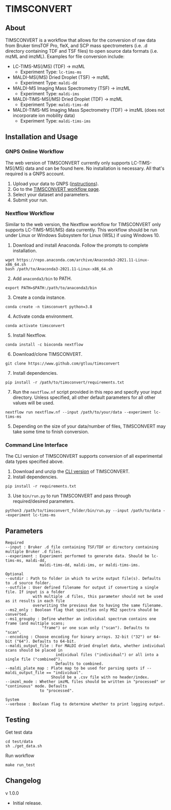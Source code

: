 # TIMSCONVERT

## About

TIMSCONVERT is a workflow that allows for the conversion of raw data from Bruker timsTOF Pro, fleX, and SCP mass 
spectrometers (i.e. .d directory containing TDF and TSF files) to open source data formats (i.e. mzML and imzML).
Examples for file conversion include:
<br>
- LC-TIMS-MS(/MS) (TDF) &#8594; mzML
  - Experiment Type: ```lc-tims-ms```
- MALDI-MS(/MS) Dried Droplet (TSF) &#8594; mzML
  - Experiment Type: ```maldi-dd```
- MALDI-MS Imaging Mass Spectrometry (TSF) &#8594; imzML
  - Experiment Type: ```maldi-ims```
- MALDI-TIMS-MS(/MS) Dried Droplet (TDF) &#8594; mzML
  - Experiment Type: ```maldi-tims-dd```
- MALDI-TIMS-MS Imaging Mass Spectrometry (TDF) &#8594; imzML (does not incorporate ion mobility data)
  - Experiment Type: ```maldi-tims-ims```

## Installation and Usage

### GNPS Online Workflow

The web version of TIMSCONVERT currently only supports LC-TIMS-MS(/MS) data and can be found here. No installation is 
necessary. All that's required is a GNPS account.

1. Upload your data to GNPS ([instructions](https://ccms-ucsd.github.io/GNPSDocumentation/fileupload/)).
2. Go to the [TIMSCONVERT workflow page]().
3. Select your dataset and parameters.
4. Submit your run.

### Nextflow Workflow

Similar to the web version, the Nextflow workflow for TIMSCONVERT only supports LC-TIMS-MS(/MS) data currently. This 
workflow should be run under Linux or Windows Subsystem for Linux (WSL) if using Windows 10.

1. Download and install Anaconda. Follow the prompts to complete installation.
```
wget https://repo.anaconda.com/archive/Anaconda3-2021.11-Linux-x86_64.sh
bash /path/to/Anaconda3-2021.11-Linux-x86_64.sh
```
2. Add ```anaconda3/bin``` to PATH.
```
export PATH=$PATH:/path/to/anaconda3/bin
```
3. Create a conda instance.
```
conda create -n timsconvert python=3.8
```
4. Activate conda environment.
```
conda activate timsconvert
```
5. Install Nextflow.
```
conda install -c bioconda nextflow
```
6. Download/clone TIMSCONVERT.
```
git clone https://www.github.com/gtluu/timsconvert
```
7. Install dependencies.
```
pip install -r /path/to/timsconvert/requirements.txt
```
7. Run the ```nextflow.nf``` script provided in this repo and specify your input directory. Unless specified, all other 
default parameters for all other values will be used.
```
nextflow run nextflow.nf --input /path/to/your/data --experiment lc-tims-ms
```
5. Depending on the size of your data/number of files, TIMSCONVERT may take some time to finish conversion.

### Command Line Interface

The CLI version of TIMSCONVERT supports conversion of all experimental data types specified above.

1. Download and unzip the [CLI version](https://github.com/gtluu/timsconvert/archive/refs/heads/main.zip) of TIMSCONVERT.
2. Install dependencies.
```
pip install -r requirements.txt
```
3. Use ```bin/run.py``` to run TIMSCONVERT and pass through required/desired parameters.
```
python3 /path/to/timsconvert_folder/bin/run.py --input /path/to/data --experiment lc-tims-ms
```

## Parameters
```
Required
--input : Bruker .d file containing TSF/TDF or directory containing multiple Bruker .d files.
--experiment : Experiment performed to generate data. Should be lc-tims-ms, maldi-dd,
               maldi-tims-dd, maldi-ims, or maldi-tims-ims.

Optional
--outdir : Path to folder in which to write output file(s). Defaults to .d source folder.
--outfile : User defined filename for output if converting a single file. If input is a folder
            with multiple .d files, this parameter should not be used as it results in each file
            overwriting the previous due to having the same filename.
--ms2_only : Boolean flag that specifies only MS2 spectra should be converted.
--ms1_groupby : Define whether an individual spectrum contains one frame (and multiple scans;
                "frame") or one scan only ("scan"). Defaults to "scan".
--encoding : Choose encoding for binary arrays. 32-bit ("32") or 64-bit ("64"). Defaults to 64-bit.
--maldi_output_file : For MALDI dried droplet data, whether individual scans should be placed in
                      individual files ("individual") or all into a single file ("combined").
                      Defaults to combined.
--maldi_plate_map : Plate map to be used for parsing spots if --maldi_output_file == "individual".
                    Should be a .csv file with no header/index.
--imzml_mode : Whether imzML files should be written in "processed" or "continuous" mode. Defaults
               to "processed".

System
--verbose : Boolean flag to determine whether to print logging output.
```

## Testing

Get test data
```
cd test/data
sh ./get_data.sh
```

Run workflow
```
make run_test
```

## Changelog
v 1.0.0
- Initial release.